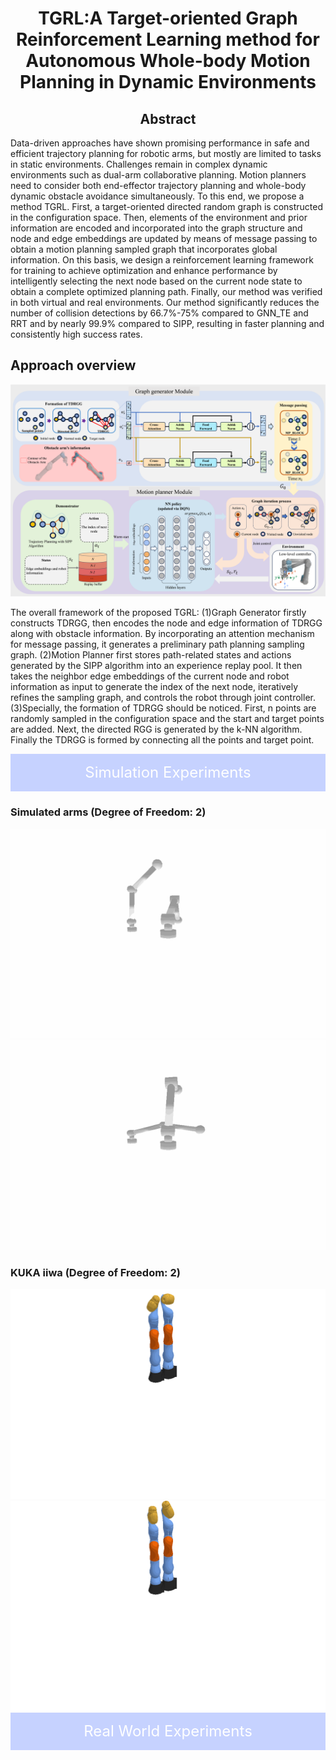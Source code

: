 <link rel="stylesheet" href="styles.css">
<h1 align = "center">
TGRL:A Target-oriented Graph Reinforcement Learning method for Autonomous Whole-body Motion Planning in Dynamic Environments 
</h1>

<h2 align = "center">
Abstract
</h2>

Data-driven approaches have shown promising performance in safe and efficient trajectory planning for robotic arms, but mostly are limited to tasks in static environments. Challenges remain in complex dynamic environments such as dual-arm collaborative planning. Motion planners need to consider both end-effector trajectory planning and whole-body dynamic obstacle avoidance simultaneously. To this end, we propose a method TGRL. First, a target-oriented directed random graph is constructed in the configuration space. Then, elements of the environment and prior information are encoded and incorporated into the graph structure and node and edge embeddings are updated by means of message passing to obtain a motion planning sampled graph that incorporates global information. On this basis, we design a reinforcement learning framework for training to achieve optimization and enhance performance by intelligently selecting the next node based on the current node state to obtain a complete optimized planning path. Finally, our method was verified in both virtual and real environments. Our method significantly reduces the number of collision detections by 66.7%-75% compared to GNN\_TE and RRT and by nearly 99.9% compared to SIPP, resulting in  faster planning and consistently high success rates.

<h2 align = "left">
Approach overview
</h2>

![architecture](imgs/architecture.jpg)

The overall framework of the proposed TGRL: (1)Graph Generator firstly constructs TDRGG, then encodes the node and edge information of TDRGG along with obstacle information. By incorporating an attention mechanism for message passing, it generates a preliminary path planning sampling graph. (2)Motion Planner first stores path-related states and actions generated by the SIPP algorithm into an experience replay pool. It then takes the neighbor edge embeddings of the current node and robot information as input to generate the index of the next node, iteratively refines the sampling graph, and controls the robot through joint controller. (3)Specially, the formation of TDRGG should be noticed. First, n points are randomly sampled in the configuration space and the start and target points are added. Next, the directed RGG is generated by the k-NN algorithm. Finally the TDRGG is formed by connecting all the points and target point.

<div style="background-color: #c6d2ff; height: 60px; line-height: 60px; text-align: center; color: white; font-size: 24px;"> Simulation Experiments </div>


 <div class="row-container">
   <div class="left-type-container">
    <h3 class="arm-title">Simulated arms (Degree of Freedom: 2)</h3>
    <div class="gif-row">
      <img src="gifs/simple_arm/test_9.gif" alt="Arm 1 DOF 1 GIF 1" class="side-by-side-img">
      <img src="gifs/simple_arm/test_11.gif" alt="Arm 1 DOF 1 GIF 1" class="side-by-side-img">
    </div>
  </div>
  <div class="right-type-container">
    <h3 class="arm-title">KUKA iiwa (Degree of Freedom: 2)</h3>
    <div class="gif-row">
      <img src="gifs/KUKA/2/real_kuka_2dof.gif" alt="Arm 1 Type B DOF 2 GIF 1" class="side-by-side-img">
      <img src="gifs/KUKA/2/real_kuka_2dof2.gif" alt="Arm 1 Type B DOF 2 GIF 2" class="side-by-side-img">
    </div>
  </div>
</div>





<div style="background-color: #c6d2ff; height: 60px; line-height: 60px; text-align: center; color: white; font-size: 24px;"> Real World Experiments </div>

